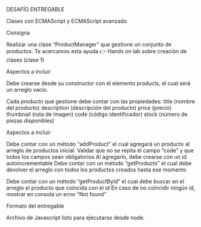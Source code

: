 
DESAFÍO ENTREGABLE

Clases con ECMAScript y ECMAScript avanzado

Consigna

Realizar una clase “ProductManager” que gestione un conjunto de productos.
Te acercamos esta ayuda 👉
Hands on lab sobre creación de clases (clase 1)

Aspectos a incluir

Debe crearse desde su constructor con el elemento products, el cual será un arreglo vacío.

Cada producto que gestione debe contar con las propiedades:
title (nombre del producto)
description (descripción del producto)
price (precio)
thumbnail (ruta de imagen)
code (código identificador)
stock (número de piezas disponibles)

Aspectos a incluir

Debe contar con un método “addProduct” el cual agregará un producto al arreglo de productos inicial.
Validar que no se repita el campo “code” y que todos los campos sean obligatorios
Al agregarlo, debe crearse con un id autoincrementable
Debe contar con un método “getProducts” el cual debe devolver el arreglo con todos los productos creados hasta ese momento

Debe contar con un método “getProductById” el cual debe buscar en el arreglo el producto que coincida con el id
En caso de no coincidir ningún id, mostrar en consola un error “Not found”


Formato del entregable

Archivo de Javascript listo para ejecutarse desde node.
